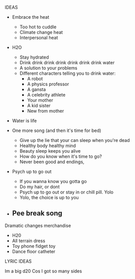 IDEAS
-   Embrace the heat
    -   Too hot to cuddle
    -   Climate change heat
    -   Interpersonal heat

-   H2O
    -   Stay hydrated
    -   Drink drink drink drink drink drink drink water
    -   A solution to your problems
    -   Different characters telling you to drink water:
        -   A robot
        -   A physics professor
        -   A gansta
        -   A celebrity athlete
        -   Your mother
        -   A kid sister
        -   New from mother

-   Water is life

-   One more song (and then it\'s time for bed)
    -   Give up the lie that your can sleep when you\'re dead
    -   Healthy body healthy mind
    -   Beauty sleep keeps you alive
    -   How do you know when it\'s time to go?
    -   Never been good and endings,

-   Psych up to go out
    -   If you wanna know you gotta go
    -   Do my hair, or dont
    -   Psych up to go out or stay in or chill pill. Yolo
    -   Yolo, the choice is up to you

-   Pee break song
    -  

Dramatic changes merchandise
-   H20
-   All terrain dress
-   Toy phone fidget toy
-   Dance floor catheter


LYRIC IDEAS

Im a big d20
Cos I got so many sides
